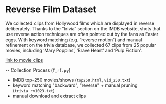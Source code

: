 Reverse Film Dataset
===
We collected clips from Hollywood films which are displayed in reverse deliberately. 
Thanks to the “trivia” section on the IMDB website, shots that use reverse action techniques are often pointed out by the fans as Easter eggs. 
With keyword matching (e.g. “reverse motion”) and manual refinement on the trivia database, 
we collected 67 clips from 25 popular movies, including ‘Mary Poppins’, ‘Brave Heart’ and ‘Pulp Fiction’.

[link to movie clips](https://youtu.be/1zfZhXkOzCw)


--
Collection Process (`T_rf.py`)
- IMDB top-250 movies/shows (`top250.html`, `vid_250.txt`)
- keyword matching "backward", "reverse" + manual pruning (`trivia_rv1023.txt`)
- manual download and extract clips

